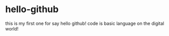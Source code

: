 # hello-github
this is my first one for say hello github!
code is basic language on the digital world!
